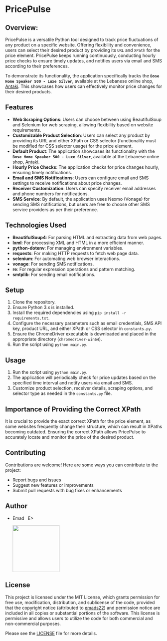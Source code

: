 # PricePulse

## Overview:
PricePulse is a versatile Python tool designed to track price fluctuations of any product on a specific website. Offering flexibility and convenience, users can select their desired product by providing its `URL` and `XPath` for the price element. PricePulse keeps running continuously, conducting hourly price checks to ensure timely updates, and notifies users via email and SMS according to their preferences.

To demonstrate its functionality, the application specifically tracks the **`Bose Home Speaker 500 - Luxe Silver`**, available at the Lebanese online shop, [Antaki](https://www.antaki.com.lb/product/bose-home-speaker-500-luxe-silver/). This showcases how users can effectively monitor price changes for their desired products.

## Features
- **Web Scraping Options**: Users can choose between using BeautifulSoup and Selenium for web scraping, allowing flexibility based on website requirements.
- **Customizable Product Selection**: Users can select any product by providing its URL and either XPath or CSS selector (functionality must be modified for CSS selector usage) for the price element.
- **Default Product**: The application showcases its functionality with the **`Bose Home Speaker 500 - Luxe Silver`**, available at the Lebanese online shop, [Antaki](https://www.antaki.com.lb/product/bose-home-speaker-500-luxe-silver/).
- **Hourly Price Checks**: The application checks for price changes hourly, ensuring timely notifications.
- **Email and SMS Notifications**: Users can configure email and SMS settings to receive notifications about price changes.
- **Receiver Customization**: Users can specify receiver email addresses and phone numbers for notifications.
- **SMS Service**: By default, the application uses Nexmo (Vonage) for sending SMS notifications, but users are free to choose other SMS service providers as per their preference.

## Technologies Used
- **BeautifulSoup4**: For parsing HTML and extracting data from web pages.
- **lxml**: For processing XML and HTML in a more efficient manner.
- **python-dotenv**: For managing environment variables.
- **requests**: For making HTTP requests to fetch web page data.
- **selenium**: For automating web browser interactions.
- **vonage**: For sending SMS notifications.
- **re**: For regular expression operations and pattern matching.
- **smtplib**: For sending email notifications.

## Setup
1. Clone the repository.
2. Ensure Python 3.x is installed.
3. Install the required dependencies using `pip install -r requirements.txt`.
4. Configure the necessary parameters such as email credentials, SMS API key, product URL, and either XPath or CSS selector in `constants.py`.
5. Ensure the ChromeDriver executable is downloaded and placed in the appropriate directory (`chromedriver-win64`).
6. Run the script using `python main.py`.

## Usage
1. Run the script using `python main.py`.
2. The application will periodically check for price updates based on the specified time interval and notify users via email and SMS.
3. Customize product selection, receiver details, scraping options, and selector type as needed in the `constants.py` file.

## Importance of Providing the Correct XPath
It is crucial to provide the exact correct XPath for the price element, as some websites frequently change their structure, which can result in XPaths becoming outdated. Ensuring the correct XPath allows PricePulse to accurately locate and monitor the price of the desired product.

## Contributing
Contributions are welcome! Here are some ways you can contribute to the project:
- Report bugs and issues
- Suggest new features or improvements
- Submit pull requests with bug fixes or enhancements

## Author
- Emad &nbsp; E>
  
  [<img src="https://img.shields.io/badge/GitHub-Profile-blue?logo=github" width="150">](https://github.com/emads22)

## License
This project is licensed under the MIT License, which grants permission for free use, modification, distribution, and sublicense of the code, provided that the copyright notice (attributed to [emads22](https://github.com/emads22)) and permission notice are included in all copies or substantial portions of the software. This license is permissive and allows users to utilize the code for both commercial and non-commercial purposes.

Please see the [LICENSE](LICENSE) file for more details.